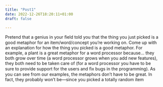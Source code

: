 ```yaml
---
title: "Post1"
date: 2022-12-26T18:20:11+01:00
draft: false

---
```


Pretend that a genius in your ﬁeld told you that the thing you just picked is a good metaphor for an item/word/concept you’re working on. Come up with an explanation for how the thing you picked is a good metaphor. For example, a plant is a great metaphor for a word processor because… they both grow over time (a word processor grows when you add new features), they both need to be taken care of (for a word processor you have to be sure to provide support for the users and ﬁx bugs in the programming). As you can see from our examples, the metaphors don’t have to be great. In fact, they probably won’t be—since you picked a totally random item
